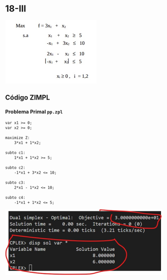 # 18-III

![image](resources/ex.jpg)

## Código ZIMPL

### Problema Primal `pp.zpl`

    var x1 >= 0;
    var x2 >= 0;

    maximize Z:
        3*x1 + 1*x2;

    subto c1:
        1*x1 + 1*x2 >= 5;

    subto c2:
        -1*x1 + 3*x2 <= 10;

    subto c3:
        2*x1 - 1*x2 <= 10;

    subto c4:
        -1*x1 + 1*x2 <= 5;

![image](resources/sol.jpg)

